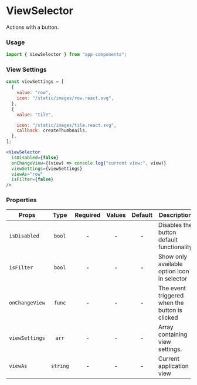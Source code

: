 # ViewSelector

Actions with a button.

### Usage

```js
import { ViewSelector } from "app-components";
```

### View Settings

```js
const viewSettings = [
  {
    value: "row",
    icon: "/static/images/row.react.svg",
  },
  {
    value: "tile",

    icon: "/static/images/tile.react.svg",
    callback: createThumbnails,
  },
];
```

```jsx
<ViewSelector
  isDisabled={false}
  onChangeView={(view) => console.log("current view:", view)}
  viewSettings={viewSettings}
  viewAs="row"
  isFilter={false}
/>
```

### Properties

| Props          |   Type   | Required | Values | Default | Description                                    |
| -------------- | :------: | :------: | :----: | :-----: | ---------------------------------------------- |
| `isDisabled`   |  `bool`  |    -     |   -    |    -    | Disables the button default functionality      |
| `isFilter`     |  `bool`  |    -     |   -    |    -    | Show only available option icon in selector    |
| `onChangeView` |  `func`  |    -     |   -    |    -    | The event triggered when the button is clicked |
| `viewSettings` |  `arr`   |    -     |   -    |    -    | Array containing view settings.                |
| `viewAs`       | `string` |    -     |   -    |    -    | Current application view                       |
